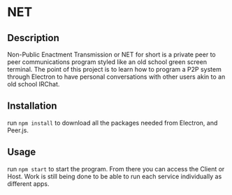 # NET
## Description
 Non-Public Enactment Transmission or NET for short is a private peer to peer communications program styled like an old school green screen terminal. The point of this project is to learn how to program a P2P system through Electron to have personal conversations with other users akin to an old school IRChat. 
## Installation
run `npm install` to download all the packages needed from Electron, and Peer.js.
## Usage
run `npm start` to start the program.
From there you can access the Client or Host. Work is still being done to be able to run each service individually as different apps. 
